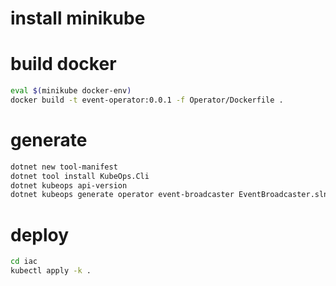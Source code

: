 # install minikube



# build docker

```bash
eval $(minikube docker-env)
docker build -t event-operator:0.0.1 -f Operator/Dockerfile .
```

# generate 

```bash
dotnet new tool-manifest
dotnet tool install KubeOps.Cli
dotnet kubeops api-version
dotnet kubeops generate operator event-broadcaster EventBroadcaster.sln
```

# deploy

```bash
cd iac
kubectl apply -k .
```